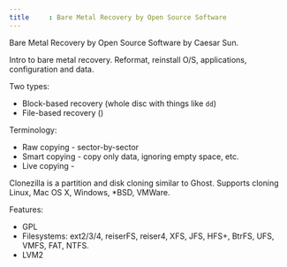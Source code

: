 ```yaml
---
title     : Bare Metal Recovery by Open Source Software
---
```


Bare Metal Recovery by Open Source Software by Caesar Sun.

Intro to bare metal recovery. Reformat, reinstall O/S, applications,
configuration and data.

Two types:

- Block-based recovery (whole disc with things like `dd`)
- File-based recovery ()

Terminology:

- Raw copying - sector-by-sector
- Smart copying - copy only data, ignoring empty space, etc.
- Live copying - 

Clonezilla is a partition and disk cloning similar to Ghost. Supports cloning
Linux, Mac OS X, Windows, *BSD, VMWare.

Features:

- GPL
- Filesystems: ext2/3/4, reiserFS, reiser4, XFS, JFS, HFS+, BtrFS, UFS,
  VMFS, FAT, NTFS.
- LVM2


